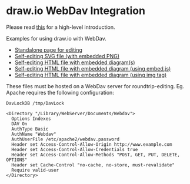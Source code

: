# draw.io WebDav Integration

Please read <a href="https://github.com/jgraph/drawio-integration/" target="_blank">this</a> for a high-level introduction.

Examples for using draw.io with WebDav.

* <a href="http://jgraph.github.io/drawio-integration/webdav/edit-diagram.html" target="_blank">Standalone page for editing</a>
* <a href="http://jgraph.github.io/drawio-integration/webdav/self-editing.svg" target="_blank">Self-editing SVG file (with embedded PNG)</a>
* <a href="http://jgraph.github.io/drawio-integration/webdav/self-editing.html" target="_blank"> Self-editing HTML file with embedded diagram(s)</a>
* <a href="http://jgraph.github.io/drawio-integration/webdav/self-editing-embed.html" target="_blank"> Self-editing HTML file with embedded diagram (using embed.js)</a>
* <a href="http://jgraph.github.io/drawio-integration/webdav/self-editing-image.html" target="_blank"> Self-editing HTML file with embedded diagram (using img tag)</a>

These files must be hosted on a WebDav server for roundtrip-editing. Eg. Apache requires the following configuration:

```
DavLockDB /tmp/DavLock

<Directory "/Library/WebServer/Documents/Webdav">
  Options Indexes
  DAV On
  AuthType Basic
  AuthName "Webdav"
  AuthUserFile /etc/apache2/webdav.password
  Header set Access-Control-Allow-Origin http://www.example.com
  Header set Access-Control-Allow-Credentials true
  Header set Access-Control-Allow-Methods "POST, GET, PUT, DELETE, OPTIONS"
  Header set Cache-Control "no-cache, no-store, must-revalidate"
  Require valid-user
</Directory>
```
